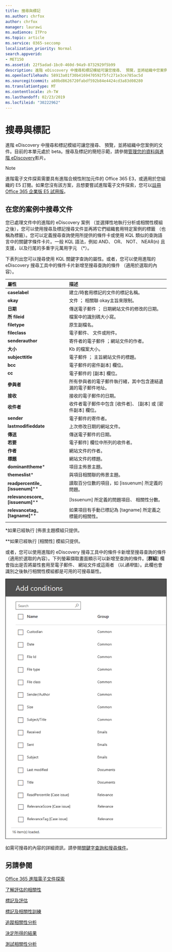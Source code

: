 ```yaml
---
title: 搜尋與標記
ms.author: chrfox
author: chrfox
manager: laurawi
ms.audience: ITPro
ms.topic: article
ms.service: O365-seccomp
localization_priority: Normal
search.appverid:
- MET150
ms.assetid: 22f5adad-1bc0-460d-94a9-8732929f5b99
description: 進階 eDiscovery 中搜尋和標記模組可讓您搜尋、 預覽，並將組織中您案例的文件。目前的本單元處於 beta。
ms.openlocfilehash: 58913a01f30b4169470592f5fc271e3ce785ac5d
ms.sourcegitcommit: a80bd8626720fabdf592b84e4424cd3a83d08280
ms.translationtype: MT
ms.contentlocale: zh-TW
ms.lasthandoff: 02/23/2019
ms.locfileid: "30222962"
---
```

# <a name="search-and-tagging"></a>搜尋與標記

進階 eDiscovery 中搜尋和標記模組可讓您搜尋、 預覽，並將組織中您案例的文件。目前的本單元處於 beta。搜尋及標記的簡短示範，請參閱[管理您的資料與進階 eDiscovery](https://www.youtube.com/watch?v=VaPYL3DHP6I)影片。

> [!NOTE]
> 進階電子文件探索需要具有進階合規性附加元件的 Office 365 E3，或適用於您組織的 E5 訂閱。如果您沒有該方案，且想要嘗試進階電子文件探索，您可以[註冊 Office 365 企業版 E5 試用版](https://go.microsoft.com/fwlink/p/?LinkID=698279)。 
  
## <a name="search-the-documents-in-your-case"></a>在您的案例中搜尋文件

您已處理文件中的進階的 eDiscovery 案例 （並選擇性地執行分析或相關性模組之後），您可以使用搜尋及標記搜尋文件並再將它們組織套用特定案例的標籤 （也稱為標籤）。您可以定義搜尋查詢使用所提供的條件卡或使用 KQL 類似的查詢語言中的關鍵字條件卡片。一般 KQL 語法，例如 AND、 OR、 NOT、 NEAR(n) 且支援，以及行尾的多重字元萬用字元 （*）。 

下表列出您可以搜尋使用 KQL 關鍵字查詢的屬性。或者，您可以使用進階的 eDiscovery 搜尋工具中的條件卡片新增至搜尋查詢的條件 （適用於選取的內容）。

|**屬性**|**描述**|
|:-----|:-----|
|**caselabel** <br/> | 建立/時套用標記的文件的標記名稱。 <br/> |
|**okay** <br/> | 文件 ； 相關聯 okay主旨來限制。 <br/> |
|**日期** <br/> | 傳送電子郵件 ； 日期網站文件的修改的日期。 <br/> |
|**所 fileid** <br/> | 檔案中的識別碼大小寫。 <br/> |
|**filetype** <br/> | 原生副檔名。 <br/> |
|**fileclass** <br/> | 電子郵件、 文件或附件。 <br/> |
|**senderauthor** <br/> | 寄件者的電子郵件 ；網站文件的作者。 <br/> |
|**大小** <br/> | Kb 的檔案大小。 <br/> |
|**subjecttitle** <br/> | 電子郵件 ； 主旨網站文件的標題。 <br/> |
|**bcc** <br/> | 電子郵件的密件副本] 欄位。 <br/> |
|**cc** <br/> | 電子郵件的 [副本] 欄位。 <br/> |
|**參與者** <br/> | 所有參與者的電子郵件執行緒，其中包含連結遺漏的電子郵件地址。 <br/> |
|**接收** <br/> | 接收的電子郵件的日期。 <br/> |
|**收件者** <br/> | 收件者電子郵件中包含 [收件者]、 [副本] 或 [密件副本] 欄位。 <br/> |
|**sender** <br/> | 電子郵件的寄件者。 <br/> |
|**lastmodifieddate** <br/> | 上次修改日期的網站文件。 <br/> |
|**傳送** <br/> | 傳送電子郵件的日期。 <br/> |
|**若要** <br/> | 電子郵件] 欄位中所列的收件者。 <br/> |
|**作者** <br/> | 網站文件的作者。 <br/> |
|**標題** <br/> | 網站文件的標題。 <br/> |
|**dominanttheme**\* <br/> | 項目主佈景主題。 <br/> |
|**themeslist**\* <br/> | 與項目相關聯的佈景主題。 <br/> |
|**readpercentile_ [issuenum]**\*\* <br/> | 讀取百分位數的項目，如 [issuenum] 所定義的問題。 <br/> |
|**relevancescore_ [issuenum]**\*\* <br/> | [Issuenum] 所定義的問題項目、 相關性分數。 <br/> |
|**relevancetag_ [tagname]**\*\* <br/> | 如果項目有手動已標記為 [tagname] 所定義之標籤的相關性。 <br/> |
|||

\*如果已經執行 [佈景主題模組只提供。

\*\*如果已經執行 [相關性] 模組只提供。

或者，您可以使用進階的 eDiscovery 搜尋工具中的條件卡新增至搜尋查詢的條件 （適用於選取的內容）。下列螢幕擷取畫面顯示可以新增至查詢的條件。[**群組**] 欄會指出是否將屬性套用至電子郵件、 網站文件或這兩者 （以*通用*值）。此欄也會識別之後執行相關性模組都是可用的可搜尋屬性。

![進階的 eDiscovery 搜尋工具中的搜尋條件](media/AeDSearchConditions.png)

如需可搜尋的內容的詳細資訊，請參閱[關鍵字查詢和搜尋條件](keyword-queries-and-search-conditions.md)。
  
## <a name="see-also"></a>另請參閱

[Office 365 進階電子文件探索](office-365-advanced-ediscovery.md)
  
[了解評估的相關性](assessment-in-relevance-in-advanced-ediscovery.md)
  
[標記及評估](tagging-and-assessment-in-advanced-ediscovery.md)
  
[標記及相關性訓練](tagging-and-relevance-training-in-advanced-ediscovery.md)
  
[追蹤相關性分析](track-relevance-analysis-in-advanced-ediscovery.md)
  
[決定所得的結果](decision-based-on-the-results-in-advanced-ediscovery.md)
  
[測試相關性分析](test-relevance-analysis-in-advanced-ediscovery.md)

